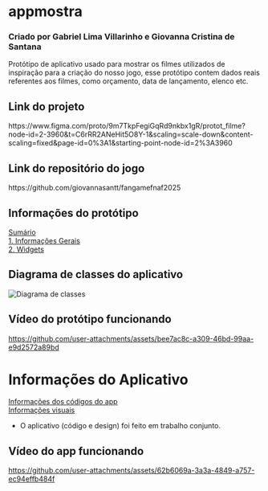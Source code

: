 # appmostra
### Criado por Gabriel Lima Villarinho e Giovanna Cristina de Santana
<p>Protótipo de aplicativo usado para mostrar os filmes utilizados de inspiração para a criação do nosso jogo, esse protótipo contem dados reais referentes aos filmes, como orçamento, data de lançamento, elenco etc.</p>

## Link do projeto
<p>https://www.figma.com/proto/9m7TkpFegiGqRd9nkbx1gR/protot_filme?node-id=2-3960&t=C6rRR2ANeHit5O8Y-1&scaling=scale-down&content-scaling=fixed&page-id=0%3A1&starting-point-node-id=2%3A3960</p>

## Link do repositório do jogo
<p>https://github.com/giovannasantt/fangamefnaf2025</p>


## Informações do protótipo
[Sumário](https://github.com/giovannasantt/appAmostra/wiki)<br>
[1. Informações Gerais](https://github.com/giovannasantt/appAmostra/wiki/Informações-Gerais)<br>
[2. Widgets](https://github.com/giovannasantt/appAmostra/wiki/Widgets)<br>

## Diagrama de classes do aplicativo
![Diagrama de classes](https://github.com/user-attachments/assets/d207ee21-bbaa-4c39-b176-ec61b54d1c1e)


## Vídeo do protótipo funcionando



https://github.com/user-attachments/assets/bee7ac8c-a309-46bd-99aa-e9d2572a89bd

# Informações do Aplicativo
[Informações dos códigos do app](https://github.com/giovannasantt/appmostra/wiki/Descri%C3%A7%C3%A3o-do-aplicativo-(c%C3%B3digos))<br>
[Informações visuais](https://github.com/giovannasantt/appmostra/wiki/Descri%C3%A7%C3%A3o-do-aplicativo-(visual))




- O aplicativo (código e design) foi feito em trabalho conjunto.




## Vídeo do app funcionando 

https://github.com/user-attachments/assets/62b6069a-3a3a-4849-a757-ec94effb484f



